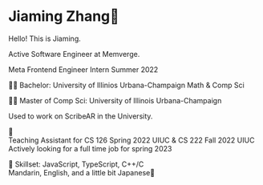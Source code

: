 # Jiaming Zhang:japanese_ogre:
Hello! This is Jiaming.

Active Software Engineer at Memverge.

Meta Frontend Engineer Intern Summer 2022

:technologist: Bachelor: University of Illinios Urbana-Champaign Math & Comp Sci

:man_technologist:	Master of Comp Sci: University of Illinois Urbana-Champaign

Used to work on ScribeAR in the University.

:coat:	
Teaching Assistant for CS 126 Spring 2022 UIUC & CS 222 Fall 2022 UIUC<br>
Actively looking for a full time job for spring 2023

:blue_book:
Skillset: JavaScript, TypeScript, C++/C<br>
Mandarin, English, and a little bit Japanese:shushing_face:	

